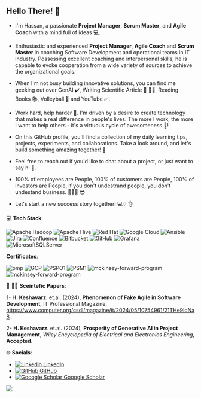 ## Hello There! 👋
- I'm Hassan, a passionate **Project Manager**, **Scrum Master**, and **Agile Coach** with a mind full of ideas 💻.
- Enthusiastic and experienced **Project Manager**, **Agile Coach** and **Scrum Master** in coaching Software Development and operational teams in IT industry. Possessing excellent coaching and interpersonal skills, he is capable to evoke cooperation from a wide variety of sources to achieve the organizational goals. 
- When I'm not busy building innovative solutions, you can find me geeking out over GenAI ✔️, Writing Scientific Article :memo: :scientist:, Reading Books :books:, Volleyball :volleyball: and YouTube ✅.
- Work hard, help harder 💪. I'm driven by a desire to create technology that makes a real difference in people's lives. The more I work, the more I want to help others - it's a virtuous cycle of awesomeness 🔄!

- On this GitHub profile, you'll find a collection of my daily learning tips, projects, experiments, and collaborations. Take a look around, and let's build something amazing together! 🚀
- Feel free to reach out if you'd like to chat about a project, or just want to say hi 👋.
- 100% of employees are People, 100% of customers are People, 100% of investors are People, if you don't undestrand people, you don't undestand business. :people_holding_hands: :sunglasses:	

- Let's start a new success story together! 💻💡 :ok_hand:

💻 **Tech Stack**:

![Apache Hadoop](https://img.shields.io/badge/Apache%20Hadoop-66CCFF?style=for-the-badge&logo=apachehadoop&logoColor=black)
![Apache Hive](https://img.shields.io/badge/Apache%20Hive-FDEE21?style=for-the-badge&logo=apachehive&logoColor=black)
![Red Hat](https://img.shields.io/badge/Red%20Hat-EE0000?style=for-the-badge&logo=redhat&logoColor=white)
![Google Cloud](https://img.shields.io/badge/GoogleCloud-%234285F4.svg?style=for-the-badge&logo=google-cloud&logoColor=white)
![Ansible](https://img.shields.io/badge/ansible-%231A1918.svg?style=for-the-badge&logo=ansible&logoColor=white)
![Jira](https://img.shields.io/badge/jira-%230A0FFF.svg?style=for-the-badge&logo=jira&logoColor=white)
![Confluence](https://img.shields.io/badge/confluence-%23172BF4.svg?style=for-the-badge&logo=confluence&logoColor=white)
![Bitbucket](https://img.shields.io/badge/bitbucket-%230047B3.svg?style=for-the-badge&logo=bitbucket&logoColor=white)
![GitHub](https://img.shields.io/badge/github-%23121011.svg?style=for-the-badge&logo=github&logoColor=white)
![Grafana](https://img.shields.io/badge/grafana-%23F46800.svg?style=for-the-badge&logo=grafana&logoColor=white)
![MicrosoftSQLServer](https://img.shields.io/badge/Microsoft%20SQL%20Server-CC2927?style=for-the-badge&logo=microsoft%20sql%20server&logoColor=white)


**Certificates**:

![pmp](https://github.com/user-attachments/assets/a139cd6a-603d-4b5e-9fdc-ff6cc940862f)
![GCP](https://github.com/user-attachments/assets/d3528d2c-85a5-43f8-b843-80f31b4a0cbd)
![PSPO1](https://github.com/user-attachments/assets/eda66eca-b409-497e-936b-0a0856aef37a)
![PSM1](https://github.com/user-attachments/assets/d63ffd78-7e29-4dab-8822-55cce2553a53)
![mckinsey-forward-program](https://github.com/user-attachments/assets/ffb624ec-d74c-4ef0-bff2-14b5d80d460d)
![mckinsey-forward-program](https://github.com/user-attachments/assets/dac2f6d9-f2b8-4199-81a1-d20e058bfd46)

:memo: :scientist: **Sceintefic Papers**:

1-	**H. Keshavarz**. et.al. (2024), **Phenomenon of Fake Agile in Software Development**, IT Professional Magazine, https://www.computer.org/csdl/magazine/it/2024/05/10754961/21THe9ldNa8 .

2-	**H. Keshavarz**. et.al. (2024), **Prosperity of Generative AI in Project Management**, _Wiley Encyclopedia of Electrical and Electronics Engineering_, **Accepted**.


🌐 **Socials**:
- [![Linkedin](https://i.sstatic.net/gVE0j.png) LinkedIn](https://www.linkedin.com/in/dr-ing-hassan-keshavarz/)
&nbsp;
- [![GitHub](https://i.sstatic.net/tskMh.png) GitHub](https://github.com/hassan-pmp)
&nbsp;
- [![Gooogle Scholar](https://i.sstatic.net/tskMh.png) Gooogle Scholar](https://scholar.google.com/citations?user=QymxC34AAAAJ)


![](https://komarev.com/ghpvc/?username=your-github-username&color=brightgreen)


<!--
**hassan-pmp/hassan-pmp** is a ✨ _special_ ✨ repository because its `README.md` (this file) appears on your GitHub profile.

Here are some ideas to get you started:

- 🔭 I’m currently working on ...
- 🌱 I’m currently learning ...
- 👯 I’m looking to collaborate on ...
- 🤔 I’m looking for help with ...
- 💬 Ask me about ...
- 📫 How to reach me: ...
- 😄 Pronouns: ...
- ⚡ Fun fact: ...
-->
